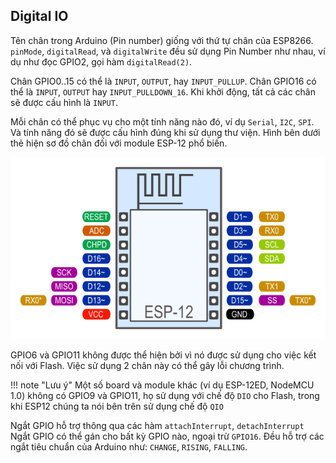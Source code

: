 ## Digital IO

Tên chân trong Arduino (Pin number) giống với thứ tự chân của ESP8266. `pinMode`, `digitalRead`, và `digitalWrite` đều sử dụng Pin Number như nhau, ví dụ như đọc GPIO2, gọi hàm `digitalRead(2)`.

Chân GPIO0..15 có thể là `INPUT`, `OUTPUT`, hay `INPUT_PULLUP`.
Chân GPIO16 có thể là `INPUT`, `OUTPUT` hay `INPUT_PULLDOWN_16`. Khi khởi động, tất cả các chân sẽ được cấu hình là `INPUT`.

Mỗi chân có thể phục vụ cho một tính năng nào đó, ví dụ `Serial`, `I2C`, `SPI`. Và tính năng đó sẽ được cấu hình đúng khi sử dụng thư viện. Hình bên dưới thẻ hiện sơ đồ chân đối với module ESP-12 phổ biến.

![Pin Functions](../images/esp12.png)

GPIO6 và GPIO11 không được thể hiện bởi vì nó được sử dụng cho việc kết nối với Flash. Việc sử dụng 2 chân này có thể gây lỗi chương trình.

!!! note "Lưu ý"
    Một số board và module khác (ví dụ ESP-12ED, NodeMCU 1.0) không có GPIO9 và GPIO11, họ sử dụng với chế độ `DIO` cho Flash, trong khi ESP12 chúng ta nói bên trên sử dụng chế độ `QIO`

Ngắt GPIO hỗ trợ thông qua các hàm  `attachInterrupt`, `detachInterrupt` 
Ngắt GPIO có thể gán cho bất kỳ GPIO nào, ngoại trừ `GPIO16`. Đều hỗ trợ các ngắt tiêu chuẩn của Arduino như: `CHANGE`, `RISING`, `FALLING`.


